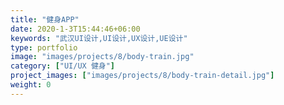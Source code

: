 ```yaml
---
title: "健身APP"
date: 2020-1-3T15:44:46+06:00
keywords: "武汉UI设计,UI设计,UX设计,UE设计"
type: portfolio
image: "images/projects/8/body-train.jpg"
category: ["UI/UX 健身"]
project_images: ["images/projects/8/body-train-detail.jpg"]
weight: 0
---
```

